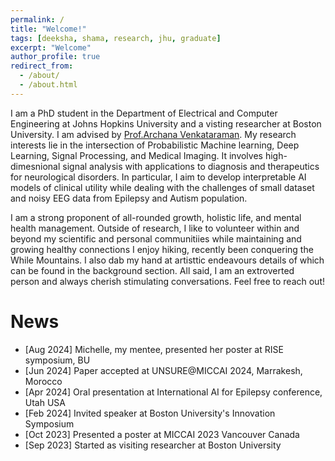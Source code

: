 ```yaml
---
permalink: /
title: "Welcome!"
tags: [deeksha, shama, research, jhu, graduate]
excerpt: "Welcome"
author_profile: true
redirect_from:
  - /about/
  - /about.html
---
```


I am a PhD student in the Department of Electrical and Computer Engineering at Johns Hopkins University and a visting researcher at Boston University. I am advised by <a href="https://www.bu.edu/eng/profile/archana-venkataraman-ph-d/" target="_blank">Prof.Archana Venkataraman</a>. My research interests lie in the intersection of Probabilistic Machine learning, Deep Learning, Signal Processing, and Medical Imaging. It involves high-dimesnional signal analysis with applications to diagnosis and therapeutics for neurological disorders. In particular, I aim to develop interpretable AI models of clinical utility while dealing with the challenges of small dataset and noisy EEG data from Epilepsy and Autism population.

I am a strong proponent of all-rounded growth, holistic life, and mental health management. Outside of research, I like to volunteer within and beyond my scientific and personal communitiies while maintaining and growing healthy connections I enjoy hiking, recently been conquering the While Mountains. I also dab my hand at artisttic endeavours details of which can be found in the background section. All said, I am an extroverted person and always cherish stimulating conversations. Feel free to reach out!  

News
====
- [Aug 2024] Michelle, my mentee, presented her poster at RISE symposium, BU
- [Jun 2024] Paper accepted at UNSURE@MICCAI 2024, Marrakesh, Morocco
- [Apr 2024] Oral presentation at International AI for Epilepsy conference, Utah USA
- [Feb 2024] Invited speaker at Boston University's Innovation Symposium
- [Oct 2023] Presented a poster at MICCAI 2023 Vancouver Canada
- [Sep 2023] Started as visiting researcher at Boston University

